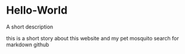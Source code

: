 # Hello-World
A short description

this is a short story about this website and my pet mosquito
search for markdown github
